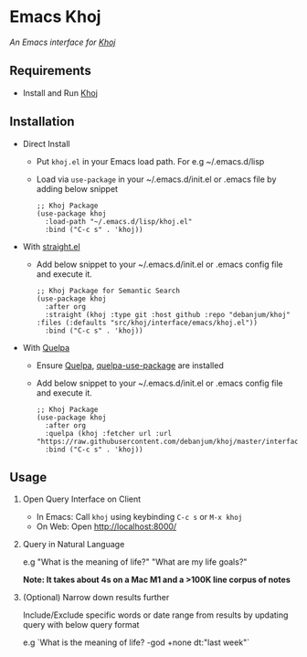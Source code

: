 # Emacs Khoj

*An Emacs interface for [Khoj](https://github.com/debanjum/khoj)*

## Requirements

-   Install and Run [Khoj](https://github.com/debanjum/khoj)

## Installation

-   Direct Install
    -   Put `khoj.el` in your Emacs load path. For e.g \~/.emacs.d/lisp

    -   Load via `use-package` in your \~/.emacs.d/init.el or .emacs
        file by adding below snippet

        ``` elisp
        ;; Khoj Package
        (use-package khoj
          :load-path "~/.emacs.d/lisp/khoj.el"
          :bind ("C-c s" . 'khoj))
        ```
-   With [straight.el](https://github.com/raxod502/straight.el)
    -   Add below snippet to your \~/.emacs.d/init.el or .emacs config
        file and execute it.

        ``` elisp
        ;; Khoj Package for Semantic Search
        (use-package khoj
          :after org
          :straight (khoj :type git :host github :repo "debanjum/khoj" :files (:defaults "src/khoj/interface/emacs/khoj.el"))
          :bind ("C-c s" . 'khoj))
        ```
-   With [Quelpa](https://github.com/quelpa/quelpa#installation)
    -   Ensure [Quelpa](https://github.com/quelpa/quelpa#installation),
        [quelpa-use-package](https://github.com/quelpa/quelpa-use-package#installation)
        are installed

    -   Add below snippet to your \~/.emacs.d/init.el or .emacs config
        file and execute it.

        ``` elisp
        ;; Khoj Package
        (use-package khoj
          :after org
          :quelpa (khoj :fetcher url :url "https://raw.githubusercontent.com/debanjum/khoj/master/interface/emacs/khoj.el")
          :bind ("C-c s" . 'khoj))
        ```

## Usage

1.  Open Query Interface on Client

    -   In Emacs: Call `khoj` using keybinding `C-c s` or `M-x khoj`
    -   On Web: Open <http://localhost:8000/>

2.  Query in Natural Language

    e.g \"What is the meaning of life?\" \"What are my life goals?\"

    **Note: It takes about 4s on a Mac M1 and a \>100K line corpus of
    notes**

3.  (Optional) Narrow down results further

    Include/Exclude specific words or date range from results by
    updating query with below query format

    e.g \`What is the meaning of life? -god +none dt:\"last week\"\`

